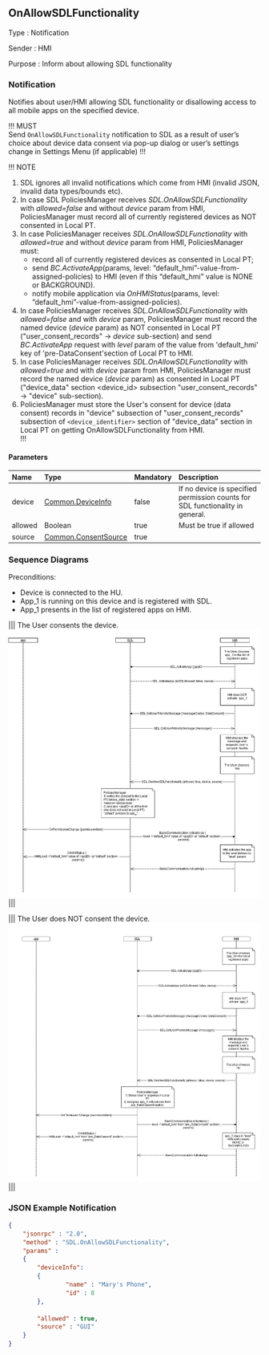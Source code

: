 ## OnAllowSDLFunctionality

Type
: Notification

Sender
: HMI

Purpose
: Inform about allowing SDL functionality

### Notification
Notifies about user/HMI allowing SDL functionality or disallowing access to all mobile apps on the specified device.

!!! MUST  
Send `OnAllowSDLFunctionality` notification to SDL as a result of user’s choice about device data consent via pop-up dialog or user’s settings change in Settings Menu (if applicable)
!!!

!!! NOTE
1. SDL ignores all invalid notifications which come from HMI (invalid JSON, invalid data types/bounds etc).   
2. In case SDL PoliciesManager receives _SDL.OnAllowSDLFunctionality_ with _allowed=false_ and without _device_ param from HMI, PoliciesManager must record all of currently registered devices as NOT consented in Local PT.   
3. In case PoliciesManager receives _SDL.OnAllowSDLFunctionality_ with _allowed=true_ and without _device_ param from HMI, PoliciesManager must:   
   - record all of currently registered devices as consented in Local PT;   
   - send _BC.ActivateApp_(params, level: ”default_hmi”-value-from-assigned-policies) to HMI (even if this “default_hmi” value is NONE or BACKGROUND).   
   - notify mobile application via _OnHMIStatus_(params, level: ”default_hmi”-value-from-assigned-policies).   
4. In case PoliciesManager receives _SDL.OnAllowSDLFunctionality_ with _allowed=false_ and with _device_ param, PoliciesManager must record the named device (_device_ param) as NOT consented in Local PT ("user_consent_records" -> _device_ sub-section) and send _BC.ActivateApp_ request with _level_ param of the value from 'default_hmi' key of 'pre-DataConsent'section of Local PT to HMI.   
5. In case PoliciesManager receives _SDL.OnAllowSDLFunctionality_ with _allowed=true_ and with _device_ param from HMI, PoliciesManager must record the named device (_device_ param) as consented in Local PT ("device_data" section \<device_id> subsection "user_consent_records" -> "device" sub-section).
6. PoliciesManager must store the User's consent for device (data consent) records in "device" subsection of "user_consent_records" subsection of `<device_identifier>` section of "device_data" section in Local PT on getting OnAllowSDLFunctionality from HMI.  
!!!

#### Parameters

|Name|Type|Mandatory|Description|
|:---|:---|:--------|:---------|
|device|[Common.DeviceInfo](../../common/structs/#deviceinfo)|false|If no device is specified permission counts for SDL functionality in general.|
|allowed|Boolean|true|Must be true if allowed|
|source|[Common.ConsentSource](../../common/enums/#consentsource)|true| |

### Sequence Diagrams

Preconditions:   
- Device is connected to the HU.   
- App_1 is running on this device and is registered with SDL.   
- App_1 presents in the list of registered apps on HMI.   

|||
The User consents the device.
![OnAllowSDLFunctionality](./assets/User_consents_the_device2.png)
|||

|||
The User does NOT consent the device.
![OnAllowSDLFunctionality](./assets/User_does_not_consent_the_device1.png)
|||

### JSON Example Notification
```json
{
	"jsonrpc" : "2.0",
	"method" : "SDL.OnAllowSDLFunctionality",
	"params" :  
	{
		"deviceInfo": 
		{
				"name" : "Mary's Phone",
				"id" : 8
		},

		"allowed" : true,
		"source" : "GUI"
	}
}

```
